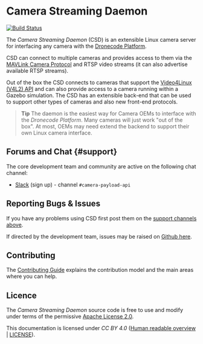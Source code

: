 # Camera Streaming Daemon

[![Build Status](https://travis-ci.org/intel/camera-streaming-daemon.svg?branch=master)](https://travis-ci.org/intel/camera-streaming-daemon)
<!-- <a href="https://scan.coverity.com/projects/01org-camera-streaming-daemon"><img alt="Coverity Scan Build Status" src="https://scan.coverity.com/projects/12056/badge.svg"/></a> -->

The *Camera Streaming Daemon* (CSD) is an extensible Linux camera server for interfacing any camera with the [Dronecode Platform](https://www.dronecode.org/).

CSD can connect to multiple cameras and provides access to them via the [MAVLink Camera Protocol](https://mavlink.io/en/protocol/camera.html) and RTSP video streams (it can also advertise available RTSP streams).

Out of the box the CSD connects to cameras that support the [Video4Linux (V4L2) API](https://linuxtv.org/downloads/v4l-dvb-apis/uapi/v4l/v4l2.html) and can also provide access to a camera running within a Gazebo simulation. The CSD has an extensible back-end that can be used to support other types of cameras and also new front-end protocols.

> **Tip** The daemon is the easiest way for Camera OEMs to interface with the *Dronecode Platform*. Many cameras will just work "out of the box". At most, OEMs may need extend the backend to support their own Linux camera interface.


## Forums and Chat {#support}

The core development team and community are active on the following chat channel:

* [Slack](http://slack.px4.io) (sign up) - channel `#camera-payload-api`


## Reporting Bugs & Issues

If you have any problems using CSD first post them on the [support channels above](#support).

If directed by the development team, issues may be raised on [Github here](https://github.com/intel/camera-streaming-daemon/issues).


## Contributing

The [Contributing Guide](contribute/README.md) explains the contribution model and the main areas where you can help.


## Licence

The *Camera Streaming Daemon* source code is free to use and modify under terms of the permissive
[Apache License 2.0](https://github.com/intel/camera-streaming-daemon/blob/master/LICENSE).

This documentation is licensed under *CC BY 4.0* ([Human readable overview](https://creativecommons.org/licenses/by/4.0/) | [LICENSE](https://github.com/hamishwillee/dronecode_csd_sdk/blob/master/LICENSE)).
